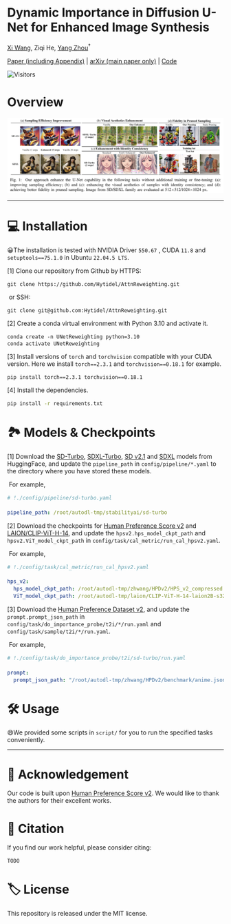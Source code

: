 # Dynamic Importance in Diffusion U-Net for Enhanced Image Synthesis

[Xi Wang](https://hytidel.github.io/), Ziqi He, [Yang Zhou](https://zhouyangvcc.github.io/)$^\dagger$​

[Paper (including Appendix)](https://drive.google.com/drive/folders/1c01J3lUK-m5UZYaF35THWxCBgg50C0IV?usp=sharing) | [arXiv (main paper only)]() | [Code](https://github.com/Hytidel/UNetReweighting)

![Visitors](https://api.visitorbadge.io/api/combined?path=https%3A%2F%2Fgithub.com%2FHytidel%2FUNetReweighting&label=HITS&countColor=%23ff9a9a&style=plastic&labelStyle=none)

# Overview

<img src="asset/head_figure.png" style="zoom:50%;" />

---

# 💻 Installation

😀The installation is tested with NVIDIA Driver `550.67` , CUDA `11.8` and `setuptools==75.1.0` in Ubuntu `22.04.5 LTS`. 

[1] Clone our repository from Github by HTTPS: 

```shell
git clone https://github.com/Hytidel/AttnReweighting.git
```

​	or SSH: 

```shell
git clone git@github.com:Hytidel/AttnReweighting.git
```

[2] Create a conda virtual environment with Python 3.10 and activate it. 

```shell
conda create -n UNetReweighting python=3.10
conda activate UNetReweighting
```

[3] Install versions of `torch` and `torchvision` compatible with your CUDA version. Here we install `torch==2.3.1` and `torchvision==0.18.1` for example. 

```shell
pip install torch==2.3.1 torchvision==0.18.1
```

[4] Install the dependencies. 

```bash
pip install -r requirements.txt
```

# 🏞️ Models \& Checkpoints

[1] Download the [SD-Turbo](https://huggingface.co/stabilityai/sd-turbo), [SDXL-Turbo](https://huggingface.co/stabilityai/sdxl-turbo), [SD v2.1](https://huggingface.co/stabilityai/stable-diffusion-2-1-base) and [SDXL](https://huggingface.co/stabilityai/stable-diffusion-xl-base-1.0) models from HuggingFace, and update the `pipeline_path` in `config/pipeline/*.yaml` to the directory where you have stored these models. 

​	For example, 

```yaml
# !./config/pipeline/sd-turbo.yaml

pipeline_path: /root/autodl-tmp/stabilityai/sd-turbo
```

[2] Download the checkpoints for [Human Preference Score v2](https://huggingface.co/spaces/xswu/HPSv2/resolve/main/HPS_v2_compressed.pt) and [LAION/CLIP-ViT-H-14](https://huggingface.co/laion/CLIP-ViT-H-14-laion2B-s32B-b79K), and update the `hpsv2.hps_model_ckpt_path` and `hpsv2.ViT_model_ckpt_path` in `config/task/cal_metric/run_cal_hpsv2.yaml`. 

​	For example, 

```yaml
# !./config/task/cal_metric/run_cal_hpsv2.yaml

hps_v2:
  hps_model_ckpt_path: /root/autodl-tmp/zhwang/HPDv2/HPS_v2_compressed.pt
  ViT_model_ckpt_path: /root/autodl-tmp/laion/CLIP-ViT-H-14-laion2B-s32B-b79K/open_clip_pytorch_model.bin
```

[3] Download the [Human Preference Dataset v2](https://huggingface.co/datasets/ymhao/HPDv2), and update the `prompt.prompt_json_path` in `config/task/do_importance_probe/t2i/*/run.yaml` and `config/task/sample/t2i/*/run.yaml`. 

​	For example, 

```yaml
# !./config/task/do_importance_probe/t2i/sd-turbo/run.yaml

prompt: 
  prompt_json_path: "/root/autodl-tmp/zhwang/HPDv2/benchmark/anime.json"
```

# 🛠️ Usage

😄We provided some scripts in `script/` for you to run the specified tasks conveniently. 

---

# 🙏 Acknowledgement

Our code is built upon [Human Preference Score v2](https://github.com/tgxs002/HPSv2). We would like to thank the authors for their excellent works. 


# 🥰 Citation

If you find our work helpful, please consider citing: 

```
TODO
```

# 🏷️ License

This repository is released under the MIT license.

